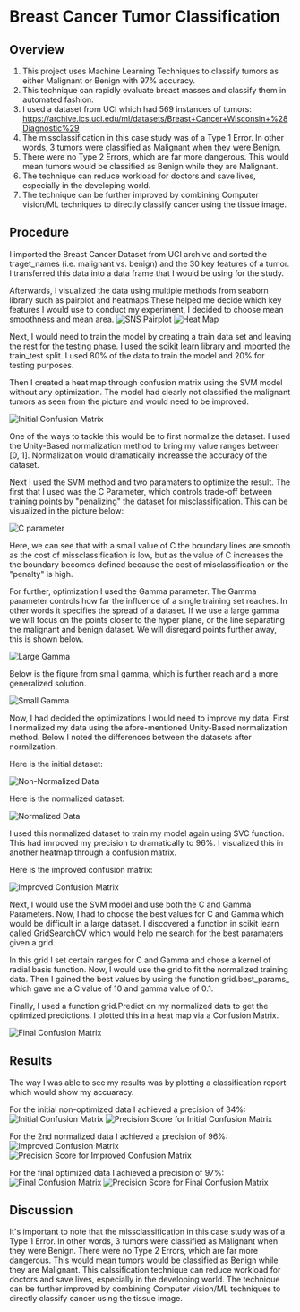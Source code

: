 # Breast Cancer Tumor Classification
## Overview

1. This project uses Machine Learning Techniques to classify tumors as either Malignant or Benign with 97% accuracy.
2. This technique can rapidly evaluate breast masses and classify them in automated fashion.
3. I used a dataset from UCI which had 569 instances of tumors: https://archive.ics.uci.edu/ml/datasets/Breast+Cancer+Wisconsin+%28Diagnostic%29
4. The missclassification in this case study was of a Type 1 Error. In other words, 3 tumors were classified as Malignant when they were Benign.
5. There were no Type 2 Errors, which are far more dangerous. This would mean tumors would be classified as Benign while they are Malignant.
6. The technique can reduce workload for doctors and save lives, especially in the developing world.
7. The technique can be further improved by combining Computer vision/ML techniques to directly classify cancer using the tissue image.

## Procedure

I imported the Breast Cancer Dataset from UCI archive and sorted the traget_names (i.e. malignant vs. benign) and the 30 key features of a tumor. I transferred this data into a data frame that I would be using for the study. 

Afterwards, I visualized the data using multiple methods from seaborn library such as pairplot and heatmaps.These helped me decide which key features I would use to conduct my experiment, I decided to choose mean smoothness and mean area.
![SNS Pairplot](https://github.com/AdnanMostafa/BreastCancerTumorClassification/blob/master/Screencaptures/SNS%20Pairplot.PNG "SNS Pairplot")
![Heat Map](https://github.com/AdnanMostafa/BreastCancerTumorClassification/blob/master/Screencaptures/Heat%20Map.PNG "Heat Map")

Next, I would need to train the model by creating a train data set and leaving the rest for the testing phase. I used the scikit learn library and imported the train_test split. I used 80% of the data to train the model and 20% for testing purposes.

Then I created a heat map through confusion matrix using the SVM model without any optimization. The model had clearly not classified the malignant tumors as seen from the picture and would need to be improved. 

![Initial Confusion Matrix](https://github.com/AdnanMostafa/BreastCancerTumorClassification/blob/master/Screencaptures/Initial%20Confusion%20Matrix.PNG "Initial Confusion Matrix")

One of the ways to tackle this would be to first normalize the dataset. I used the Unity-Based normalization method to bring my value ranges between [0, 1]. Normalization would dramatically increasse the accuracy of the dataset. 

Next I used the SVM method and two paramaters to optimize the result. The first that I used was the C Parameter, which controls trade-off between training points by "penalizing" the dataset for misclassification. This can be visualized in the picture below:

![C parameter](https://github.com/AdnanMostafa/BreastCancerTumorClassification/blob/master/Screencaptures/C%20parameter.PNG "C parameter")

Here, we can see that with a small value of C the boundary lines are smooth as the cost of missclassification is low, but as the value of C increases the the boundary becomes defined because the cost of misclassification or the "penalty" is high.

For further, optimization I used the Gamma parameter. The Gamma parameter controls how far the influence of a single training set reaches. In other words it specifies the spread of a dataset. If we use a large gamma we will focus on the points closer to the hyper plane, or the line separating the malignant and benign dataset. We will disregard points further away, this is shown below.

![Large Gamma](https://github.com/AdnanMostafa/BreastCancerTumorClassification/blob/master/Screencaptures/Large%20Gamma.PNG "Large Gamma")

Below is the figure from small gamma, which is further reach and a more generalized solution.

![Small Gamma](https://github.com/AdnanMostafa/BreastCancerTumorClassification/blob/master/Screencaptures/Small%20Gamma.PNG "Small Gamma")

Now, I had decided the optimizations I would need to improve my data. First I normalized my data using the afore-mentioned Unity-Based normalization method. Below I noted the differences between the datasets after normilzation.

Here is the initial dataset:

![Non-Normalized Data](https://github.com/AdnanMostafa/BreastCancerTumorClassification/blob/master/Screencaptures/Non-Normalized%20Data.PNG "Non-Normalized Data")

Here is the normalized dataset:

![Normalized Data](https://github.com/AdnanMostafa/BreastCancerTumorClassification/blob/master/Screencaptures/Normalized%20Data.PNG "Normalized Data")

I used this normalized dataset to train my model again using SVC function. This had imrpoved my precision to dramatically to 96%. I visualized this in another heatmap through a confusion matrix. 

Here is the improved confusion matrix:

![Improved Confusion Matrix](https://github.com/AdnanMostafa/BreastCancerTumorClassification/blob/master/Screencaptures/Improved%20Confusion%20Matrix.PNG "Improved Confusion Matrix")

Next, I would use the SVM model and use both the C and Gamma Parameters. Now, I had to choose the best values for C and Gamma which would be difficult in a large dataset. I discovered a function in scikit learn called GridSearchCV which would help me search for the best paramaters given a grid. 

In this grid I set certain ranges for C and Gamma and chose a kernel of radial basis function. Now, I would use the grid to fit the normalized training data. Then I gained the best values by using the function grid.best_params_ which gave me a C value of 10 and gamma value of 0.1.

Finally, I used a function grid.Predict on my normalized data to get the optimized predictions. I plotted this in a heat map via a Confusion Matrix. 

![Final Confusion Matrix](https://github.com/AdnanMostafa/BreastCancerTumorClassification/blob/master/Screencaptures/Final%20Confusion%20Matrix.PNG "Final Confusion Matrix")

## Results

The way I was able to see my results was by plotting a classification report which would show my accuaracy. 

For the initial non-optimized data I achieved a precision of 34%:
![Initial Confusion Matrix](https://github.com/AdnanMostafa/BreastCancerTumorClassification/blob/master/Screencaptures/Initial%20Confusion%20Matrix.PNG "Initial Confusion Matrix")
![Precision Score for Initial Confusion Matrix](https://github.com/AdnanMostafa/BreastCancerTumorClassification/blob/master/Screencaptures/Precision%20Score%20for%20Initial%20Confusion%20Matrix.PNG "Precision Score for Initial Confusion Matrix")


For the 2nd normalized data I achieved a precision of 96%:
![Improved Confusion Matrix](https://github.com/AdnanMostafa/BreastCancerTumorClassification/blob/master/Screencaptures/Improved%20Confusion%20Matrix.PNG "Improved Confusion Matrix")
![Precision Score for Improved Confusion Matrix](https://github.com/AdnanMostafa/BreastCancerTumorClassification/blob/master/Screencaptures/Precision%20Score%20for%20Improved%20Confusion%20Matrix.PNG "Precision Score for Improved Confusion Matrix")

For the final optimized data I achieved a precision of 97%:
![Final Confusion Matrix](https://github.com/AdnanMostafa/BreastCancerTumorClassification/blob/master/Screencaptures/Final%20Confusion%20Matrix.PNG "Final Confusion Matrix")
![Precision Score for Final Confusion Matrix](https://github.com/AdnanMostafa/BreastCancerTumorClassification/blob/master/Screencaptures/Precision%20Score%20for%20Final%20Confusion%20Matrix.PNG "Precision Score for Final Confusion Matrix")

## Discussion

It's important to note that the missclassification in this case study was of a Type 1 Error. In other words, 3 tumors were classified as Malignant when they were Benign. There were no Type 2 Errors, which are far more dangerous. This would mean tumors would be classified as Benign while they are Malignant. This calssification technique can reduce workload for doctors and save lives, especially in the developing world. The technique can be further improved by combining Computer vision/ML techniques to directly classify cancer using the tissue image.


